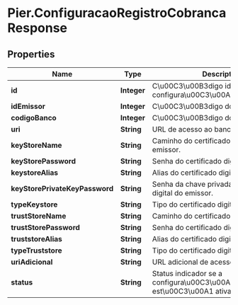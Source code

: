 # Pier.ConfiguracaoRegistroCobrancaResponse

## Properties
Name | Type | Description | Notes
------------ | ------------- | ------------- | -------------
**id** | **Integer** | C\u00C3\u00B3digo identificador da configura\u00C3\u00A7\u00C3\u00A3o. | [optional] 
**idEmissor** | **Integer** | C\u00C3\u00B3digo do emissor. | [optional] 
**codigoBanco** | **Integer** | C\u00C3\u00B3digo do Banco. | [optional] 
**uri** | **String** | URL de acesso ao banco. | [optional] 
**keyStoreName** | **String** | Caminho do certificado digital do emissor. | [optional] 
**keyStorePassword** | **String** | Senha do certificado digital do emissor. | [optional] 
**keystoreAlias** | **String** | Alias do certificado digital do emissor. | [optional] 
**keyStorePrivateKeyPassword** | **String** | Senha da chave privada do certificado digital do emissor. | [optional] 
**typeKeystore** | **String** | Tipo do certificado digital do emissor. | [optional] 
**trustStoreName** | **String** | Caminho do certificado digital do banco. | [optional] 
**trustStorePassword** | **String** | Senha do certificado digital do banco. | [optional] 
**truststoreAlias** | **String** | Alias do certificado digital do banco. | [optional] 
**typeTruststore** | **String** | Tipo do certificado digital do banco. | [optional] 
**uriAdicional** | **String** | URL adicional de acesso ao banco. | [optional] 
**status** | **String** | Status indicador se a configura\u00C3\u00A7\u00C3\u00A3o est\u00C3\u00A1 ativa. | [optional] 


